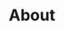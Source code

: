 ---
title: About
description: |-
    96Boards is a range of hardware specifications created by Linaro to make the latest ARM-based processors available to developers at a reasonable cost.
permalink: "/about/"
status: active
layout: flow
js-package: about
css-package: about
jumbotron:
    animation: fade
    description: ""
    background-image: /assets/images/content/96boards-banner-1.jpg
flow:
    - type: content_row
      items: 
        - format: text
          content: >

            96Boards is a range of hardware specifications created by Linaro to make the latest ARM-based processors available to developers at a reasonable cost. The specifications are open and define a standard board layout for SoC-agnostic (processor independent) development platforms that can be used by software application, hardware device, kernel and other system software developers. Boards produced to the 96Boards specifications are suitable for rapid prototyping, hobbyist projects or incorporation into new systems for a wide range of applications including desktop and laptop computing, the digital home, digital signage, point of sale (POS), high-end audio, robotics and drones, artificial intelligence, virtual reality, IoT and industrial control.

            Standardized expansion buses for peripheral I/O have led to a wide range of compatible add-on mezzanine boards that will work across a variety of 96Boards products. Users have access to a wide range of boards with different features at various price points. In addition, some SoC vendors have announced long term availability of the SoC to encourage their use in products with long life cycles.
        - format: members
          style: zoom 
          item_width: 5ths
          content: 
              - name: SoM Edition Logo
                image:
                    path: /assets/images/content/96Boards-Logo-96 SoM.svg
                    alt: SoM Edition Logo
              - name: Consumer Edition Logo
                image:
                    path: /assets/images/content/96Consumer.svg
                    alt: Consumer Edition Logo
              - name: Enterprise Edition Logo\
                image:
                    path: /assets/images/content/96Enterprise.svg
                    alt: Enterprise Edition Logo
              - name: IoT Edition Logo
                image:
                    path: /assets/images/content/96IoT.svg
                    alt: IoT Edition Logo
              - name: Mezzanine Edition Logo
                image:
                    path: /assets/images/content/96Partner.svg
                    alt: Mezzanine Edition Logo
    - type: content_row
      items:
        - format: feature_block
          content:
            side_content:
                position: right
                type: image
                content: /assets/images/products/carbon-front-hd.jpg
            title: Small
            text: page_content
            text: >
                The 96Boards Specifications manages to pack an unexpected amount of components and features onto a small form-factor. This small size offers developers and makers a wide range of prototyping options when bringing a project or product to life.
    - type: content_row
      items:
        - format: feature_block
          content:
            side_content:
                position: left
                type: image
                content: /assets/images/products/hikey960-hd.png
            title: Powerful
            text: page_content
            text: >
                Industry wide, the 96Boards standard has attracted many leading chip makers and board manufacturers. Most SoCs which are made available for development on 96Boards are also found in currently shipping mainstream products. You will always find new and exciting features on every 96Boards.
    - type: content_row
      items:
        - format: feature_block
          content:
            side_content:
                position: right
                type: image
                content: /assets/images/products/avenger96-front-sd.png
            title: Reliable
            text: page_content
            text: >
                Most 96Boards are released with a production plan in mind. The chips used on 96Boards are an ideal option for product development. Most chip makers who choose 96Boards will guarantee the availability of their chips over the long term. This allows for interruption-free development of a project and/or product. The availability of your 96Boards SoC (and/or SoM equivalent) will allow you to, much more easily, bring your product to market. End users can develop and test prototypes on a 96Boards device, then purchase the SoC in large quantities to use in a final product.
    - type: content_row
      items:
        - format: feature_block
          content:
            side_content:
                position: left
                type: image
                content: /assets/images/products/oxalis-front-sd.jpg
            title: Versatile
            text: page_content
            text: >
                The family of specifications allows one to choose from a wide range of functionality in a variety of form-factors, catering to different market segments and price points. The availability of compatible add-ons through the mezzanine ecosystem allows product designers to enhance the functionality of the board to cater to their specific application.
    - type: content_row
      items:
        - format: feature_block
          content:
            side_content:
                position: right
                type: image
                content: /assets/images/products/SoM-Carrier-Board-with-Module-min.jpg
            title: Interchangeable
            text: page_content
            text: >
                The 96Boards specification requires exposure of the various I/O interfaces on the SoCs through standard expansion connectors (High and Low speed). This allows any product designed on one board to be fairly portable to other boards in the same family.
    - type: content_row
      items: 
        - format: title
          size: h2
          content: Benefits of the 96Boards ecosystem
    - type: content_row
      items:
        - format: feature_block
          content:
            side_content:
                position: left
                type: slider
                content:
                    lightbox_enabled: true
                    xs_items: 1
                    sm_items: 1
                    md_items: 1
                    lg_items: 1
                    seconds_per_slide: 5
                    items:
                        - image: /assets/images/content/vendor-image-1.jpg
                          alt: Vendor Image
                          title: Vendor Image 1
                        - image: /assets/images/content/vendor-image-2.jpg
                          alt: Vendor Image
                          title: Vendor Image 1
            buttons:
              - title: Specifications
                url: /specifications/
                class: btn-primary
              - title: Membership
                url: /membership/
                class: btn-primary
            title: Vendors
            text: page_content
            text: >

                **As a Vendor** you are able to join a growing 96Boards ecosystem while minimizing your engineering efforts to design a new board. This market comes with an established community of end users who are interested in low-cost prototyping platforms for their next product idea or just to tinker with.

                The 96Boards specification allows enough flexibility to expose differentiating features of a SoC outside of the mandatory feature set. The board can be an enabler for new design wins and custom board design consultancy eventually leading to volume orders for the SoC.

    - type: content_row
      items:
        - format: feature_block
          content:
            side_content:
                position: right
                type: slider
                content:
                    lightbox_enabled: true
                    xs_items: 1
                    sm_items: 1
                    md_items: 1 
                    lg_items: 1
                    seconds_per_slide: 5
                    items:
                        - image: /assets/images/content/bkk19-demo-friday.jpg
                          alt: Background Image
                          title: Background Image 1
                        - image: /assets/images/content/consumer-image-1.jpg
                          alt: End User Slider Image
                          title: End User Slider Image 1
                        - image: /assets/images/content/consumer-image-2.jpg
                          alt: End User 96Boards Slider Image
                          title: End User 96Boards Slider Image 1
            buttons:
                - title: Browse 96Boards
                  url: /products/
                  class: btn-primary
            title: End users
            text: page_content
            text: >
                **As an End User** you are able to pick and choose from a variety of boards featuring different SoCs in a range of form factors and a common set of core features. The family of 96Boards specifications allows you to pick the form-factor that best suits your usecase and price point. To protect your investment while developing products on 96Boards, it is important to know, many of our SoC vendors intend to make their parts available for the long-term.

                A vibrant and growing 96Boards community can also be leveraged when getting up to speed on current software and core functionality for all our boards.
    - type: custom_include_row
      source: members.html
---